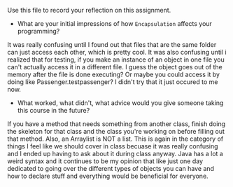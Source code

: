 Use this file to record your reflection on this assignment.

- What are your initial impressions of how `Encapsulation` affects your programming?

It was really confusing until I found out that files that are the same folder can just access each other, which is pretty cool. It was also confusing until i realized that for testing, if you make an instance of an object in one file you can't actually access it in a different file. I guess the object goes out of the memory after the file is done executing? Or maybe you could access it by doing like Passenger.testpassenger? I didn't try that it just occured to me now. 

- What worked, what didn't, what advice would you give someone taking this course in the future?

If you have a method that needs something from another class, finish doing the skeleton for that class and the class you're working on before filling out that method. Also, an Arraylist is NOT  a list. This is again in the category of things I feel like we should cover in class becuase it was really confusing and I ended up having to ask about it during class anyway. Java has a lot a weird syntax and it continues to be my opinion that like just one day dedicated to going over the different types of objects you can have and how to declare stuff and everything would be beneficial for everyone. 
